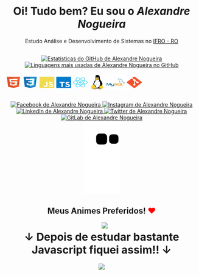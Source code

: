 <div align="center">
  <h1>Oi! Tudo bem? Eu sou o <i>Alexandre Nogueira</i></h1>
  <p>Estudo Análise e Desenvolvimento de Sistemas no <a href="https://portal.ifro.edu.br/vilhena">IFRO - RO</a></p>
</div>

##

<div align="center">
  <a href="https://github.com/Alxdelira">
    <img height="180em" src="https://github-readme-stats.vercel.app/api?username=Alxdelira&show_icons=true&theme=dark&include_all_commits=true&count_private=true" alt="Estatísticas do GitHub de Alexandre Nogueira"/>
    <img height="180em" src="https://github-readme-stats.vercel.app/api/top-langs/?username=Alxdelira&layout=compact&langs_count=16&theme=dark" alt="Linguagens mais usadas de Alexandre Nogueira no GitHub"/>
  </a>
</div>

<div align="center" style="display: inline-block;"><br>
  <img align="center" alt="Alx-HTML" height="30" width="40" src="https://raw.githubusercontent.com/devicons/devicon/master/icons/html5/html5-original.svg">
  <img align="center" alt="Alx-CSS" height="30" width="40" src="https://raw.githubusercontent.com/devicons/devicon/master/icons/css3/css3-original.svg">
  <img align="center" alt="Alx-Js" height="30" width="40" src="https://raw.githubusercontent.com/devicons/devicon/master/icons/javascript/javascript-plain.svg">
  <img align="center" alt="Alx-Ts" height="30" width="40" src="https://raw.githubusercontent.com/devicons/devicon/master/icons/typescript/typescript-plain.svg">
  <img align="center" alt="Alx-React" height="30" width="40" src="https://raw.githubusercontent.com/devicons/devicon/master/icons/react/react-original.svg">
  <img align="center" alt="Alx-linux" width="40" height="40" src="https://raw.githubusercontent.com/devicons/devicon/master/icons/linux/linux-original.svg"> 
  <img align="center" alt="Alx-mysql" width="50" height="40" src="https://raw.githubusercontent.com/devicons/devicon/master/icons/mysql/mysql-original-wordmark.svg"> 
  <img align="center" alt="git" height="30" width="40" src="https://raw.githubusercontent.com/devicons/devicon/master/icons/git/git-original.svg">
</div>

##

<div align="center">
  <a href="https://www.facebook.com/alexandredelira/" target="_blank">
    <img src="https://img.shields.io/badge/Facebook-1877F2?style=for-the-badge&logo=facebook&logoColor=white" alt="Facebook de Alexandre Nogueira">
  </a>
  <a href="https://instagram.com/alx_delira" target="_blank">
    <img src="https://img.shields.io/badge/-Instagram-%23E4405F?style=for-the-badge&logo=instagram&logoColor=white" alt="Instagram de Alexandre Nogueira">
  </a>
  <a href="https://www.linkedin.com/in/alxdelira" target="_blank">
        <img src="https://img.shields.io/badge/-LinkedIn-%230077B5?style=for-the-badge&logo=linkedin&logoColor=white" alt="LinkedIn de Alexandre Nogueira">
  </a>   
  <a href="https://twitter.com/Alxdelira" target="_blank">
    <img src="https://img.shields.io/badge/Twitter-1DA1F2?style=for-the-badge&logo=twitter&logoColor=white" alt="Twitter de Alexandre Nogueira">
  </a>
   <a href="https://gitlab.fslab.dev/Alexandre" target="_blank">
    <img src="https://img.shields.io/badge/GitLab-330F63?style=for-the-badge&logo=gitlab&logoColor=white" alt="GitLab de Alexandre Nogueira">
  </a>
</div>
  
<div align="center">
  <img src="https://github.com/Alxdelira/Alxdelira/blob/output/github-contribution-grid-snake.svg" alt="Animação da cobrinha" />
</div>

<div align="center">
  <h2>Meus Animes Preferidos!  <span style="color: red;">&hearts;</span></h2>
  <img src="https://media0.giphy.com/media/aCPPZuaYAs1zy/giphy.gif?cid=ecf05e47oav1fzccsbmidss8b3ihfjfke4os1eaj9p2ulski&ep=v1_stickers_search&rid=giphy.gif&ct=s" style="position:absolute">
  <img src="https://media1.giphy.com/media/QeVduzihVX69y/giphy.gif?cid=ecf05e47cr8pbzhrrvs614l7dd9lokblntkkqgt8n4i07d5m&ep=v1_gifs_related&rid=giphy.gif&ct=s" style="position:absolute">
</div>

<div align="center">
  <h1> &#8595; Depois de estudar bastante Javascript fiquei assim!! &#8595;</h1>
  <img src="https://media1.giphy.com/media/agLzP4BYRPcOY/giphy.gif?cid=ecf05e47e3achlfslbvqexeig0vvdxysdelr50v3ep7nw6z9&ep=v1_gifs_related&rid=giphy.gif&ct=g">
</div>

  
